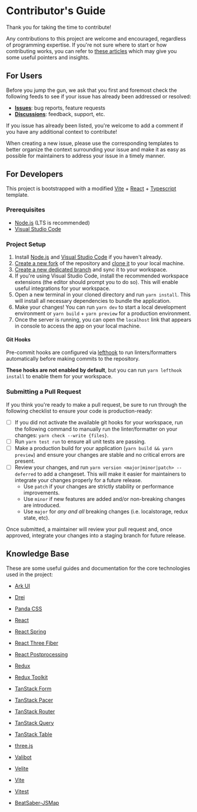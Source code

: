 # Contributor's Guide

Thank you for taking the time to contribute!

Any contributions to this project are welcome and encouraged, regardless of programming expertise.
If you're not sure where to start or how contributing works, you can refer to [these articles](https://contributing.md/) which may give you some useful pointers and insights.

## For Users

Before you jump the gun, we ask that you first and foremost check the following feeds to see if your issue has already been addressed or resolved:

- [**Issues**](https://github.com/bsmg/beatmapper/issues): bug reports, feature requests
- [**Discussions**](https://github.com/bsmg/beatmapper/discussions): feedback, support, etc.

If you issue has already been listed, you're welcome to add a comment if you have any additional context to contribute!

When creating a new issue, please use the corresponding templates to better organize the context surrounding your issue and make it as easy as possible for maintainers to address your issue in a timely manner.

## For Developers

This project is bootstrapped with a modified [Vite](https://vitejs.dev/) + [React](https://react.dev/) + [Typescript](https://www.typescriptlang.org/) template.

### Prerequisites

- [Node.js](https://nodejs.dev/en/learn/) (LTS is recommended)
- [Visual Studio Code](https://code.visualstudio.com/docs/sourcecontrol/overview#_branches-and-tags)

### Project Setup

1. Install [Node.js](https://nodejs.dev/en/learn/how-to-install-nodejs/) and [Visual Studio Code](https://code.visualstudio.com/Download) if you haven't already.
2. [Create a new fork](https://guides.github.com/activities/forking/) of the repository and [clone it](https://code.visualstudio.com/docs/sourcecontrol/overview#_cloning-a-repository) to your local machine.
3. [Create a new dedicated branch](https://help.github.com/en/github/collaborating-with-issues-and-pull-requests/creating-and-deleting-branches-within-your-repository#creating-a-branch) and sync it to your workspace.
4. If you're using Visual Studio Code, install the recommended workspace extensions (the editor should prompt you to do so). This will enable useful integrations for your workspace.
5. Open a new terminal in your cloned directory and run `yarn install`. This will install all necessary dependencies to bundle the application.
6. Make your changes! You can run `yarn dev` to start a local development environment or `yarn build` + `yarn preview` for a production environment.
7. Once the server is running, you can open the `localhost` link that appears in console to access the app on your local machine.

#### Git Hooks

Pre-commit hooks are configured via [lefthook](https://github.com/evilmartians/lefthook) to run linters/formatters automatically before making commits to the repository.

**These hooks are not enabled by default**, but you can run `yarn lefthook install` to enable them for your workspace.

### Submitting a Pull Request

If you think you're ready to make a pull request, be sure to run through the following checklist to ensure your code is production-ready:

- [ ] If you did not activate the available git hooks for your workspace, run the following command to manually run the linter/formatter on your changes: `yarn check --write {files}`.
- [ ] Run `yarn test run` to ensure all unit tests are passing.
- [ ] Make a production build for your application (`yarn build && yarn preview`) and ensure your changes are stable and no critical errors are present.
- [ ] Review your changes, and run `yarn version <major|minor|patch> --deferred` to add a changeset. This will make it easier for maintainers to integrate your changes properly for a future release.
  - Use `patch` if your changes are strictly stability or performance improvements.
  - Use `minor` if new features are added and/or non-breaking changes are introduced.
  - Use `major` for *any and all* breaking changes (i.e. localstorage, redux state, etc).

Once submitted, a maintainer will review your pull request and, once approved, integrate your changes into a staging branch for future release.

## Knowledge Base

These are some useful guides and documentation for the core technologies used in the project:

- [Ark UI](https://ark-ui.com/docs/overview/introduction)
- [Drei](https://drei.docs.pmnd.rs/getting-started/introduction)
- [Panda CSS](https://panda-css.com/docs/overview/getting-started)
- [React](https://react.dev/learn)
- [React Spring](https://www.react-spring.dev)
- [React Three Fiber](https://r3f.docs.pmnd.rs/getting-started/introduction)
- [React Postprocessing](https://react-postprocessing.docs.pmnd.rs/introduction)
- [Redux](https://redux.js.org/introduction/getting-started)
- [Redux Toolkit](https://redux-toolkit.js.org/introduction/getting-started)
- [TanStack Form](https://tanstack.com/form/latest/docs/framework/react/overview)
- [TanStack Pacer](https://tanstack.com/pacer/latest/docs/framework/react/overview)
- [TanStack Router](https://tanstack.com/router/latest/docs/framework/react/overview)
- [TanStack Query](https://tanstack.com/query/latest/docs/framework/react/overview)
- [TanStack Table](https://tanstack.com/table/latest/docs/framework/react/overview)
- [three.js](https://threejs.org)
- [Valibot](https://valibot.dev/guides/introduction)
- [Velite](https://velite.js.org/guide/quick-start)
- [Vite](https://vite.dev/guide)
- [Vitest](https://vitest.dev/guide)

- [BeatSaber-JSMap](https://github.com/KivalEvan/BeatSaber-JSMap)